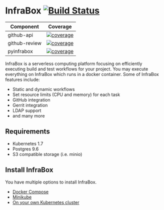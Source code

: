 # InfraBox [![Build Status](https://api.infrabox.net/v1/project/e8a9bf87-10c8-41fa-b632-f6bb40d0d14e/build/state.svg)](https://demo.infrabox.net/dashboard/project/e8a9bf87-10c8-41fa-b632-f6bb40d0d14e)

|Component|Coverage|
|---------|--------|
|github-api|[![coverage](https://api.infrabox.net/v1/project/e8a9bf87-10c8-41fa-b632-f6bb40d0d14e/badge.svg?subject=coverage&job_name=test/github-api)](https://demo.infrabox.net/dashboard/project/e8a9bf87-10c8-41fa-b632-f6bb40d0d14e)|
|github-review|[![coverage](https://api.infrabox.net/v1/project/e8a9bf87-10c8-41fa-b632-f6bb40d0d14e/badge.svg?subject=coverage&job_name=test/github-api)](https://demo.infrabox.net/dashboard/project/e8a9bf87-10c8-41fa-b632-f6bb40d0d14e)|
|pyinfrabox|[![coverage](https://api.infrabox.net/v1/project/e8a9bf87-10c8-41fa-b632-f6bb40d0d14e/badge.svg?subject=coverage&job_name=test/pyinfrabox)](https://demo.infrabox.net/dashboard/project/e8a9bf87-10c8-41fa-b632-f6bb40d0d14e)|

InfraBox is a serverless computing platform focusing on efficiently executing build and test workflows for your project. You may execute everything on InfraBox which runs in a docker container. Some of InfraBox features include:

- Static and dynamic workflows
- Set resource limits (CPU and memory) for each task
- GitHub integration
- Gerrit integration
- LDAP support
- and many more

## Requirements

- Kubernetes 1.7
- Postgres 9.6
- S3 compatible storage (i.e. minio)

## Install InfraBox
You have multiple options to install InfraBox.

- [Docker Compose](docs/install_docker_compose.md)
- [Minikube](docs/install_minikube.md)
- [On your own Kubernetes cluster](docs/install_kubernetes.md)
